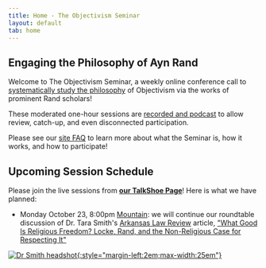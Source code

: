 ```yaml
---
title: Home - The Objectivism Seminar
layout: default
tab: home
---
```


Engaging the Philosophy of Ayn Rand
-----------------------------------
Welcome to The Objectivism Seminar, a weekly online conference call to
[systematically study the philosophy](/about "About the Objectivism Seminar")
of Objectivism via the works of prominent Rand scholars!

These moderated one-hour sessions are [recorded and podcast](/archives "Session Recording Archives")
to allow review, catch-up, and even disconnected participation.

Please see our [site FAQ](/faq "Frequently Asked Questions")
to learn more about what the Seminar is, how it works, and how to participate!

Upcoming Session Schedule
-------------------------
Please join the live sessions from
[**our TalkShoe Page**](http://www.talkshoe.com/talkshoe/web/talkCast.jsp?masterId=15215&amp;cmd=tc "The Objectivism Seminar at TalkShoe.com")!
Here is what we have planned:

* Monday October 23,
  8:00pm [Mountain][mtn]:
  we will continue our roundtable discussion of
  Dr. Tara Smith's [Arkansas Law Review](http://media.law.uark.edu/arklawreview/) article, 
  ["What Good Is Religious Freedom? Locke, Rand, and the Non-Religious Case for Respecting It"][article1]

[![Dr Smith headshot][headshot]{:style="margin-left:2em;max-width:25em"}][article1]
<!-- [![Judicial Review in an Objective Legal System cover][cover]{:style="margin-left:2em;max-width:25em"}][book] -->


[cover]:    https://images-na.ssl-images-amazon.com/images/I/410dGRxeleL.jpg
[headshot]: https://ari.aynrand.org/-/media/images/ari/experts/affiliate/regular-resolution/smith_tara2011260x260gs.ashx?h=260&la=en&mh=260&mw=260&w=260&hash=C3B7704DA9CFAF912F55FDAC7C6D50455D3760D3
[book]:     http://amzn.com/110753495X
[article1]: http://media.law.uark.edu/arklawreview/2017/03/09/what-good-is-religious-freedom-locke-rand-and-the-non-religious-case-for-respecting-it/
[article2]: http://media.law.uark.edu/arklawreview/2017/03/09/what-good-is-religious-freedom-locke-rand-and-the-non-religious-case-for-respecting-it/
[mtn]:      http://wwp.greenwichmeantime.com/time-zone/usa/mountain-time/

